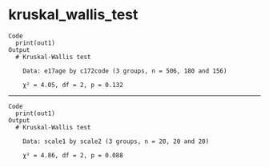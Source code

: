 # kruskal_wallis_test

    Code
      print(out1)
    Output
      # Kruskal-Wallis test
      
        Data: e17age by c172code (3 groups, n = 506, 180 and 156)
      
        χ² = 4.05, df = 2, p = 0.132
      

---

    Code
      print(out1)
    Output
      # Kruskal-Wallis test
      
        Data: scale1 by scale2 (3 groups, n = 20, 20 and 20)
      
        χ² = 4.86, df = 2, p = 0.088
      

